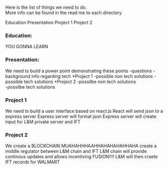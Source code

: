 Here is the list of things we need to do.  
More info can be found in the read me to each directory

Education
Presentation
Project 1
Project 2


### Education:
YOU GONNA LEARN

### Presentation:
We need to build a power point demonstrating these points 
-questions
-background info regarding tech
*Project 1
-possible non tech solutions
-possible tech solutions
*Project 2
-possilbe non tech solutions <br>
-possilbe tech solutions <br>

### Project 1
We need to build a user interface based on react.js
React will send json to a express server
Express server will format json
Express server will create input for L&M private server and IFT

### Project 2
We create a BLOCKCHAIN 
MUAHAHHHAAHHAHAHAHAHHAHA
create a middle regulator between L&M chain and IFT
L&M chain will provide continous updates and allows incentiving 
FUSION!!!!
L&M will then craete IFT records for WALMART


